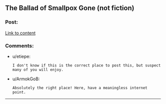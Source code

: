 ## The Ballad of Smallpox Gone (not fiction)

### Post:

[Link to content](http://grooveshark.com/#!/s/The+Ballad+Of+Smallpox+Gone/4f7lHc?src=5)

### Comments:

- u/etiepe:
  ```
  I don't know if this is the correct place to post this, but suspect many of you will enjoy.
  ```

- u/ArmokGoB:
  ```
  Absolutely the right place! Here, have a meaningless internet point.
  ```

---

